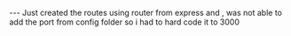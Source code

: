 --- Just created the routes using router from express and , was not able to add the port from config folder so i had to hard code it to 3000

